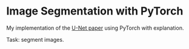 # Image Segmentation with PyTorch

My implementation of the [U-Net paper](https://arxiv.org/abs/1505.04597) using PyTorch with explanation.

Task: segment images.
